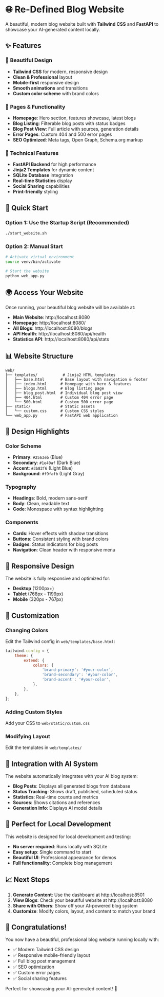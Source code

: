 # 🌐 Re-Defined Blog Website

A beautiful, modern blog website built with **Tailwind CSS** and **FastAPI** to showcase your AI-generated content locally.

## ✨ Features

### 🎨 **Beautiful Design**

- **Tailwind CSS** for modern, responsive design
- **Clean & Professional** layout
- **Mobile-first** responsive design
- **Smooth animations** and transitions
- **Custom color scheme** with brand colors

### 📱 **Pages & Functionality**

- **Homepage**: Hero section, features showcase, latest blogs
- **Blog Listing**: Filterable blog posts with status badges
- **Blog Post View**: Full article with sources, generation details
- **Error Pages**: Custom 404 and 500 error pages
- **SEO Optimized**: Meta tags, Open Graph, Schema.org markup

### 🚀 **Technical Features**

- **FastAPI Backend** for high performance
- **Jinja2 Templates** for dynamic content
- **SQLite Database** integration
- **Real-time Statistics** display
- **Social Sharing** capabilities
- **Print-friendly** styling

## 🎯 Quick Start

### Option 1: Use the Startup Script (Recommended)

```bash
./start_website.sh
```

### Option 2: Manual Start

```bash
# Activate virtual environment
source venv/bin/activate

# Start the website
python web_app.py
```

## 🌍 Access Your Website

Once running, your beautiful blog website will be available at:

- **Main Website**: http://localhost:8080
- **Homepage**: http://localhost:8080/
- **All Blogs**: http://localhost:8080/blogs
- **API Health**: http://localhost:8080/api/health
- **Statistics API**: http://localhost:8080/api/stats

## 📊 Website Structure

```
web/
├── templates/           # Jinja2 HTML templates
│   ├── base.html       # Base layout with navigation & footer
│   ├── index.html      # Homepage with hero & features
│   ├── blogs.html      # Blog listing page
│   ├── blog_post.html  # Individual blog post view
│   ├── 404.html        # Custom 404 error page
│   └── 500.html        # Custom 500 error page
├── static/             # Static assets
│   └── custom.css      # Custom CSS styles
└── web_app.py          # FastAPI web application
```

## 🎨 Design Highlights

### Color Scheme

- **Primary**: `#2563eb` (Blue)
- **Secondary**: `#1e40af` (Dark Blue)
- **Accent**: `#3b82f6` (Light Blue)
- **Background**: `#f9fafb` (Light Gray)

### Typography

- **Headings**: Bold, modern sans-serif
- **Body**: Clean, readable text
- **Code**: Monospace with syntax highlighting

### Components

- **Cards**: Hover effects with shadow transitions
- **Buttons**: Consistent styling with brand colors
- **Badges**: Status indicators for blog posts
- **Navigation**: Clean header with responsive menu

## 📱 Responsive Design

The website is fully responsive and optimized for:

- **Desktop** (1200px+)
- **Tablet** (768px - 1199px)
- **Mobile** (320px - 767px)

## 🔧 Customization

### Changing Colors

Edit the Tailwind config in `web/templates/base.html`:

```javascript
tailwind.config = {
	theme: {
		extend: {
			colors: {
				'brand-primary': '#your-color',
				'brand-secondary': '#your-color',
				'brand-accent': '#your-color',
			},
		},
	},
};
```

### Adding Custom Styles

Add your CSS to `web/static/custom.css`

### Modifying Layout

Edit the templates in `web/templates/`

## 🚀 Integration with AI System

The website automatically integrates with your AI blog system:

- **Blog Posts**: Displays all generated blogs from database
- **Status Tracking**: Shows draft, published, scheduled status
- **Statistics**: Real-time counts and metrics
- **Sources**: Shows citations and references
- **Generation Info**: Displays AI model details

## 🎯 Perfect for Local Development

This website is designed for local development and testing:

- **No server required**: Runs locally with SQLite
- **Easy setup**: Single command to start
- **Beautiful UI**: Professional appearance for demos
- **Full functionality**: Complete blog management

## 📈 Next Steps

1. **Generate Content**: Use the dashboard at http://localhost:8501
2. **View Blogs**: Check your beautiful website at http://localhost:8080
3. **Share with Others**: Show off your AI-powered blog system
4. **Customize**: Modify colors, layout, and content to match your brand

## 🎉 Congratulations!

You now have a beautiful, professional blog website running locally with:

- ✅ Modern Tailwind CSS design
- ✅ Responsive mobile-friendly layout
- ✅ Full blog post management
- ✅ SEO optimization
- ✅ Custom error pages
- ✅ Social sharing features

Perfect for showcasing your AI-generated content! 🚀
